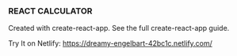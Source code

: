 ### REACT CALCULATOR


Created with create-react-app. See the full create-react-app guide.

Try It on Netlify: https://dreamy-engelbart-42bc1c.netlify.com/


